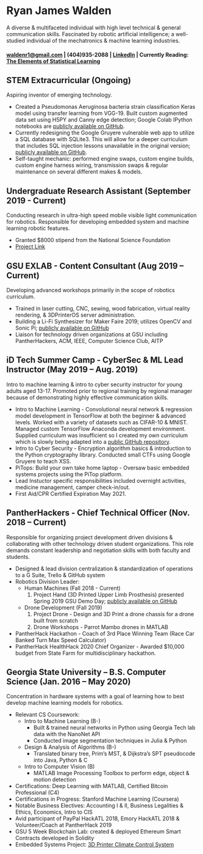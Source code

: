 # Ryan James Walden  
A diverse & multifaceted individual with high level technical & general communication skills. Fascinated by robotic artificial intelligence; a well-studied individual of the mechatronics & machine learning industries.
#### [waldenr1@gmail.com](mailto:waldenr1@gmail.com) | (404)935-2088 | [LinkedIn](https://www.linkedin.com/in/ryan-walden-28771a8b/) | Currently Reading: [The Elements of Statistical Learning](https://web.stanford.edu/~hastie/ElemStatLearn/printings/ESLII_print12.pdf)

## STEM Extracurricular  (Ongoing)
Aspiring inventor of emerging technology.
+ Created a Pseudomonas Aeruginosa bacteria strain classification Keras model using transfer learning from VGG-19. Built custom augmented data set using H5PY and Canny edge detection; Google Colab IPython notebooks are [publicly available on GitHub](https://github.com/rjdoubleu/Pseudomonas-Aeruginosa-Colony-Classification).
+  Currently redesigning the Google Gruyere vulnerable web app to utilize a SQL database with SQLite3. This will allow for a deeper curriculum that includes SQL injection lessons unavailable in the original version; [publicly available on GitHub](https://github.com/rjdoubleu/gruyere).
+ Self-taught mechanic: performed engine swaps, custom engine builds, custom engine harness wiring, transmission swaps & regular maintenance on several different makes & models.

## Undergraduate Research Assistant (September 2019 - Current)
Conducting research in ultra-high speed mobile visible light communication for robotics. Responsible for developing embedded system and machine learning robotic features.
+   Granted $8000 stipend from the National Science Foundation
+   [Project Link](https://sites.google.com/view/highspeedmobilevlc/home)

## GSU EXLAB - Content Consultant  (Aug 2019 – Current)
Developing advanced workshops primarily in the scope of robotics curriculum.
+ Trained in laser cutting, CNC, sewing, wood fabrication, virtual reality rendering, & 3DPrinterOS server administration.
+ Building a Li-Fi Synthesizer for Maker Faire 2019; utilizes OpenCV and Sonic Pi; [publicly available on GitHub](https://github.com/rjdoubleu/Li-Fi-Synth)
+ Liaison for technology driven organizations at GSU including PantherHackers, ACM, IEEE, Computer Science Club, AITP

## iD Tech Summer Camp - CyberSec & ML Lead Instructor  (May 2019 – Aug. 2019)
Intro to machine learning & intro to cyber security instructor for young adults aged 13-17. Promoted prior to regional training by regional manager because of demonstrating highly effective communication skills.
+   Intro to Machine Learning - Convolutional neural network & regression model development in TensorFlow at both the beginner & advanced levels. Worked with a variety of datasets such as CIFAR-10 & MNIST. Managed custom TensorFlow Anaconda development environment. Supplied curriculum was insufficient so I created my own curriculum which is slowly being adapted into a [public GitHub repository](https://github.com/Afferent-Learning/Intro-to-the-Machine-Learning-Pipeline).
+   Intro to Cyber Security - Encryption algorithm basics & introduction to the Python cryptography library. Conducted small CTFs using Google Gruyere to teach XSS.
+   PiTops: Build your own take home laptop  - Oversaw basic embedded systems projects using the PiTop platform.
+   Lead Instuctor specific responsibilities included overnight activities, medicine management, camper check-in/out.
+   First Aid/CPR Certified Expiration May 2021.

## PantherHackers - Chief Technical Officer  (Nov. 2018 – Current)
Responsible for organizing project development driven divisions & collaborating with other technology driven student organizations. This role demands constant leadership and negotiation skills with both faculty and students.
+   Designed & lead division centralization & standardization of operations to a G Suite, Trello & GitHub system
+   Robotics Division Leader:
	- Human Machines (Fall 2018 - Current)
		1. Project Hand (3D Printed Upper Limb Prosthesis) presented Spring 2019 GSU Demo Day; [publicly available on GitHub](https://github.com/rjdoubleu/Human-Machines)
	- Drone Development (Fall 2019)
		1. Project Drone - Design and 3D Print a drone chassis for a drone built from scratch
		1. Drone Workshops - Parrot Mambo drones in MATLAB
+   PantherHack Hackathon - Coach of 3rd Place Winning Team (Race Car Banked Turn Max Speed Calculator)
+   PantherHack HealthHack 2020 Chief Organizer - Awarded $10,000 budget from State Farm for multidisciplinary hackathon.

## Georgia State University – B.S. Computer Science  (Jan. 2016 – May 2020)
Concentration in hardware systems with a goal of learning how to best develop machine learning models  for robotics.
+ Relevant CS Coursework:
	+ Intro to Machine Learning (B-)
		+ Built & trained neural networks in Python using Georgia Tech lab data with the NanoNet API
		+ Conducted image segmentation techniques in Julia & Python
	+ Design & Analysis of Algorithms (B-)
		+ Translated binary tree, Prim’s MST, & Dijkstra’s SPT pseudocode into Java, Python & C
	+ Intro to Computer Vision (B)
		+ MATLAB Image Processing Toolbox to perform edge, object & motion detection
+ Certifications: Deep Learning with MATLAB, Certified Bitcoin Professional (C4)
+ Certifications in Progress: Stanford Machine Learning (Coursera)
+ Notable Business Electives: Accounting I & II, Business Legalities & Ethics, Economics, Intro to CIS
+ Avid participant of PayPal HackATL 2018, Emory HackATL 2018 & Volunteer/Coach at PantherHack 2019
+ GSU 5 Week Blockchain Lab: created & deployed Ethereum Smart Contracts developed in Solidity
+ Embedded Systems Project: [3D Printer Climate Control System](https://github.com/rjdoubleu/3D-Printer-Climate-Control)
